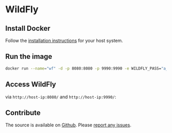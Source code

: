 WildFly
=======

Install Docker
--------------

Follow the [installation instructions](http://docs.docker.com/installation/) for your host system.

Run the image
-------------

```sh
docker run --name="wf" -d -p 8080:8080 -p 9990:9990 -e WILDFLY_PASS="a_password" piegsaj/wildfly
```

Access WildFly
--------------

via `http://host-ip:8080/` and `http://host-ip:9990/`:

Contribute
----------

The source is available on [Github](https://github.com/JensPiegsa/WildFly/). Please [report any issues](https://github.com/JensPiegsa/WildFly/issues).
